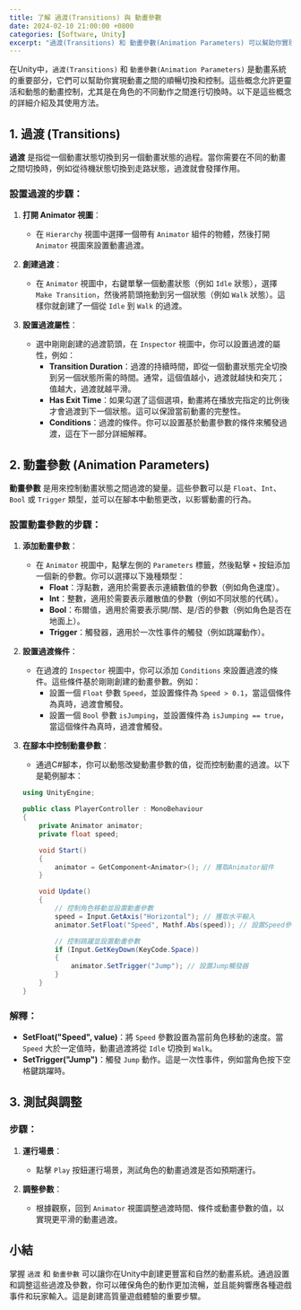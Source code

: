 ```yaml
---
title: 了解 過渡(Transitions) 與 動畫參數
date: 2024-02-10 21:00:00 +0800
categories: [Software, Unity]
excerpt: "過渡(Transitions) 和 動畫參數(Animation Parameters) 可以幫助你實現動畫之間的順暢切換和控制"
---
```


在Unity中，`過渡(Transitions)` 和 `動畫參數(Animation Parameters)` 是動畫系統的重要部分，它們可以幫助你實現動畫之間的順暢切換和控制。這些概念允許更靈活和動態的動畫控制，尤其是在角色的不同動作之間進行切換時。以下是這些概念的詳細介紹及其使用方法。

## **1. 過渡 (Transitions)**

**過渡** 是指從一個動畫狀態切換到另一個動畫狀態的過程。當你需要在不同的動畫之間切換時，例如從待機狀態切換到走路狀態，過渡就會發揮作用。

### **設置過渡的步驟**：

1. **打開 Animator 視圖**：
   - 在 `Hierarchy` 視圖中選擇一個帶有 `Animator` 組件的物體，然後打開 `Animator` 視圖來設置動畫過渡。

2. **創建過渡**：
   - 在 `Animator` 視圖中，右鍵單擊一個動畫狀態（例如 `Idle` 狀態），選擇 `Make Transition`，然後將箭頭拖動到另一個狀態（例如 `Walk` 狀態）。這樣你就創建了一個從 `Idle` 到 `Walk` 的過渡。

3. **設置過渡屬性**：
   - 選中剛剛創建的過渡箭頭，在 `Inspector` 視圖中，你可以設置過渡的屬性，例如：
     - **Transition Duration**：過渡的持續時間，即從一個動畫狀態完全切換到另一個狀態所需的時間。通常，這個值越小，過渡就越快和突兀；值越大，過渡就越平滑。
     - **Has Exit Time**：如果勾選了這個選項，動畫將在播放完指定的比例後才會過渡到下一個狀態。這可以保證當前動畫的完整性。
     - **Conditions**：過渡的條件。你可以設置基於動畫參數的條件來觸發過渡，這在下一部分詳細解釋。

## **2. 動畫參數 (Animation Parameters)**

**動畫參數** 是用來控制動畫狀態之間過渡的變量。這些參數可以是 `Float`、`Int`、`Bool` 或 `Trigger` 類型，並可以在腳本中動態更改，以影響動畫的行為。

### **設置動畫參數的步驟**：

1. **添加動畫參數**：
   - 在 `Animator` 視圖中，點擊左側的 `Parameters` 標籤，然後點擊 `+` 按鈕添加一個新的參數。你可以選擇以下幾種類型：
     - **Float**：浮點數，適用於需要表示連續數值的參數（例如角色速度）。
     - **Int**：整數，適用於需要表示離散值的參數（例如不同狀態的代碼）。
     - **Bool**：布爾值，適用於需要表示開/關、是/否的參數（例如角色是否在地面上）。
     - **Trigger**：觸發器，適用於一次性事件的觸發（例如跳躍動作）。

2. **設置過渡條件**：
   - 在過渡的 `Inspector` 視圖中，你可以添加 `Conditions` 來設置過渡的條件。這些條件基於剛剛創建的動畫參數。例如：
     - 設置一個 `Float` 參數 `Speed`，並設置條件為 `Speed > 0.1`，當這個條件為真時，過渡會觸發。
     - 設置一個 `Bool` 參數 `isJumping`，並設置條件為 `isJumping == true`，當這個條件為真時，過渡會觸發。

3. **在腳本中控制動畫參數**：
   - 通過C#腳本，你可以動態改變動畫參數的值，從而控制動畫的過渡。以下是範例腳本：

   ```csharp
   using UnityEngine;

   public class PlayerController : MonoBehaviour
   {
       private Animator animator;
       private float speed;

       void Start()
       {
           animator = GetComponent<Animator>(); // 獲取Animator組件
       }

       void Update()
       {
           // 控制角色移動並設置動畫參數
           speed = Input.GetAxis("Horizontal"); // 獲取水平輸入
           animator.SetFloat("Speed", Mathf.Abs(speed)); // 設置Speed參數

           // 控制跳躍並設置動畫參數
           if (Input.GetKeyDown(KeyCode.Space))
           {
               animator.SetTrigger("Jump"); // 設置Jump觸發器
           }
       }
   }
   ```

### **解釋**：
- **SetFloat("Speed", value)**：將 `Speed` 參數設置為當前角色移動的速度。當 `Speed` 大於一定值時，動畫過渡將從 `Idle` 切換到 `Walk`。
- **SetTrigger("Jump")**：觸發 `Jump` 動作。這是一次性事件，例如當角色按下空格鍵跳躍時。

## **3. 測試與調整**

### **步驟**：
1. **運行場景**：
   - 點擊 `Play` 按鈕運行場景，測試角色的動畫過渡是否如預期運行。

2. **調整參數**：
   - 根據觀察，回到 `Animator` 視圖調整過渡時間、條件或動畫參數的值，以實現更平滑的動畫過渡。

## **小結**

掌握 `過渡` 和 `動畫參數` 可以讓你在Unity中創建更豐富和自然的動畫系統。通過設置和調整這些過渡及參數，你可以確保角色的動作更加流暢，並且能夠響應各種遊戲事件和玩家輸入。這是創建高質量遊戲體驗的重要步驟。
